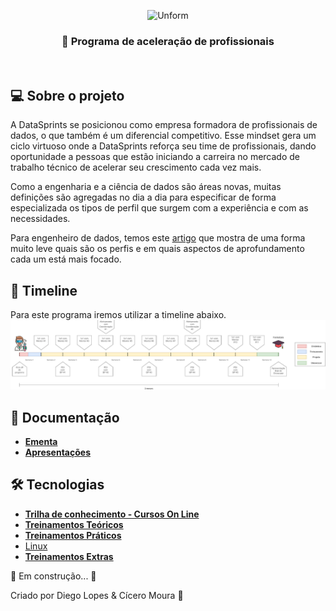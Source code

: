 <p align="center">
  <img src="(https://raw.githubusercontent.com/datasprints/data-egineer-development-plan/main/images/role.png?token=AGMTWEJWT3SZP6LAH4GF5LDABIOS2)" height="150" width="175" alt="Unform" />
</p>

<h3 align="center">
   🚀 Programa de aceleração de profissionais 
</h3>

<br>

## 💻 Sobre o projeto

A DataSprints se posicionou  como empresa formadora de profissionais de dados, o que também é um diferencial competitivo. Esse mindset gera um ciclo virtuoso onde a DataSprints reforça seu time de profissionais, dando oportunidade a pessoas que estão iniciando a carreira no mercado de trabalho técnico de acelerar seu crescimento cada vez mais.

Como a engenharia e a ciência de dados são áreas novas, muitas definições são agregadas no dia a dia para especificar de forma especializada os tipos de perfil que surgem com a experiência e com as necessidades.

Para engenheiro de dados, temos este [artigo](https://medium.com/data-hackers/os-tipos-de-engenheiros-de-dados-c3674b4d74d1) que mostra de uma forma muito leve quais são os perfis e em quais aspectos de aprofundamento cada um está mais focado.



## 🎨 Timeline
Para este programa iremos utilizar a timeline abaixo.
![image](/images/timeline.png)


## 📝 Documentação

- **[Ementa]()**
- **[Apresentações]()**

## 🛠 Tecnologias

- **[Trilha de conhecimento - Cursos On Line](/Treinamentos/e-learning/e-learning.md)**
- **[Treinamentos Teóricos]()**
- **[Treinamentos Práticos]()**
- [Linux](/Treinamentos/Linux/Linux.md)
- **[Treinamentos Extras](/Treinamentos/Linux/Extras)**

🚧 Em construção... 🚧

Criado por Diego Lopes & Cícero Moura 👋


